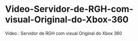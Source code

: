 # Video-Servidor-de-RGH-com-visual-Original-do-Xbox-360
Video : Servidor de RGH com visual Original do Xbox 360
